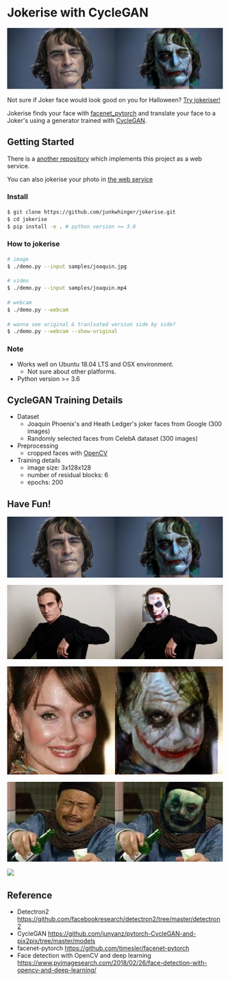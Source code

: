 # Jokerise with CycleGAN

![](translated_samples/joaquin.jpg)

Not sure if Joker face would look good on you for Halloween?
[Try jokeriser!](https://jokerise.hyojun.me)

Jokerise finds your face with [facenet_pytorch](https://github.com/timesler/facenet-pytorch)
and translate your face to a Joker's using a generator trained with [CycleGAN](https://arxiv.org/pdf/1703.10593.pdf).

## Getting Started

There is a [another repository](https://github.com/devinjeon/jokerise-web)
which implements this project as a web service.

You can also jokerise your photo in [the web service](https://jokerise.hyojun.me)

### Install

```bash
$ git clone https://github.com/junkwhinger/jokerise.git
$ cd jokerise
$ pip install -e . # python version >= 3.6
```

### How to jokerise

```bash
# image
$ ./demo.py --input samples/joaquin.jpg

# video
$ ./demo.py --input samples/joaquin.mp4

# webcam
$ ./demo.py --webcam

# wanna see original & tranlsated version side by side?
$ ./demo.py --webcam --show-original
```

### Note

- Works well on Ubuntu 18.04 LTS and OSX environment.
  - Not sure about other platforms.
- Python version >= 3.6

## CycleGAN Training Details

- Dataset
  - Joaquin Phoenix's and Heath Ledger's joker faces from Google (300 images)
  - Randomly selected faces from CelebA dataset (300 images)
- Preprocessing
  - cropped faces with [OpenCV](https://www.pyimagesearch.com/2018/02/26/face-detection-with-opencv-and-deep-learning/)
- Training details
  - image size: 3x128x128
  - number of residual blocks: 6
  - epochs: 200

## Have Fun!

![](translated_samples/joaquin.jpg)

![](translated_samples/joaquin2.jpg)

![](translated_samples/lady.jpg)

![](translated_samples/kim.jpg)

![](translated_samples/joaquin.gif)

## Reference

- Detectron2 https://github.com/facebookresearch/detectron2/tree/master/detectron2
- CycleGAN https://github.com/junyanz/pytorch-CycleGAN-and-pix2pix/tree/master/models
- facenet-pytorch https://github.com/timesler/facenet-pytorch
- Face detection with OpenCV and deep learning https://www.pyimagesearch.com/2018/02/26/face-detection-with-opencv-and-deep-learning/
